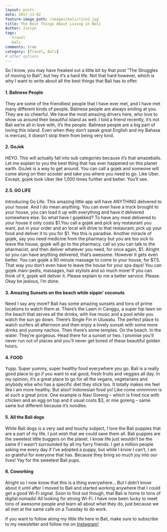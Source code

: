 ```yaml
---
layout: posts
date: 2017-11-02
feature-image_path: /images/bali/rice2.jpg
title: The Best Things About Living in Bali
Author: Justyn
tags:
  -travel
  -bali
comments: true
category: [Travel, Bali]
# other options
---
```

So I know, you may have freaked out a little bit by that post “The Struggles of moving to Bali”, but hey it’s a hard life. Not that hard however, which is why I want to write about all the best things that Bali has to offer.

#### 1. Balinese People
They are some of the friendliest people that I have ever met, and I have met many different kinds of people. Balinese people are always smiling at you. They are so cheerful. We have the most amazing drivers here, who love to show us around their beautiful island as well. I told a friend recently, it’s not Bali we’re all in love with, it’s the people. Balinese people are a big part of loving this island. Even when they don’t speak great English and my Bahasa is mercasi, it doesn’t stop them from being very kind.

#### 2. GoJek
HEYO. This will actually fall into sub categories because it’s that amazeballs. Let me explain to you the best thing that has ever happened on this planet earth. GoJek is a way to get around. You can call a gojek and someone will come along on their scooter and take you where you need to go. Like Uber. Except, gojek took Uber like 1,000 times further and better. You’ll see.

#### 2.5. GO LIFE
Introducing Go Life. This amazing little app will have ANYTHING delivered to your house. And I do mean anything. You can even have a truck brought to your house, you can load it up with everything and have it delivered somewhere else. So what have I gojekked? To have any meal delivered to your house it only costs $1.You call a gojek and pick any restaurant you want, put in your order and an local will drive to that restaurant, pick up your food and deliver it to you for $1. Yes this is paradise. Another miracle of gojek, say you need medicine from the pharmacy but you are too sick to leave the house, gojek will go to the pharmacy, call so you can talk to the pharmacist, and then deliver whatever you need, for once again, $1.
Alright so you  can have anything delivered, that’s awesome. However it gets even better. You can gojek a 90 minute massage to come to your house, for $7.5. That way you don’t even have to leave the house for your spa days! You can gojek mani-pedis, massages, hair stylists and so much more! If you can think of it, gojek will deliver it. Please explain to me a better service. Please.
Okay be jealous, I’m done.

#### 3. Amazing Sunsets on the beach while sippin’ coconuts
Need I say any more? Bali has some amazing sunsets and tons of prime locations to watch them at. There’s the Lawn in Canggu, a super hip lawn on the beach that serves all the drinks, with live music and a pool while you watch the sun go down. There’s Single Fin in Uluwatu. The perfect place to watch surfers all afternoon and then enjoy a lovely sunset with some more drinks and yummy nachos. Then there’s some temples. On the beach. In the water. They’re gorgeous. Head there for a sunset or two. I promise you’ll never run out of places and you’ll never get bored of these beautiful golden hours.

#### 4. FOOD
Yupp. Super yummy, super healthy food everywhere you go. Bali is a really good place to go if you want to eat good, fresh fruits and veggies all day. In my opinion, it’s a great place to go for all the vegans, vegetarians and anybody else who has a specific diet they stick too. It totally makes me feel like I am more healthy. But also!! Indonesian food yo! Like come onnnnnnn is at such a great price. One example is Nasi Goreng – which is fried rice with chicken and an egg on top and it usual costs $3, or mie goreng – same same but different because it’s noodles.

#### 5. All the Bali dogs
While Bali dogs is a very sad and touchy subject, I love the Bali puppies that are a part of my life. I just wish that we could save them all. Bali puppies are the sweetest little buggers on the planet. I know life just wouldn’t be the same if I wasn’t surrounded by all my furry friends. I get a million people asking me every day if I’ve adopted a puppy, but while I know I can’t, I am so grateful for everyone that has. Because they bring so much joy into our lives! Yay for the sweetest Bali pups.

#### 6. Coworking
Alright so I now know that this is a thing everywhere… But I didn’t know about it until after I moved to Bali and started working anywhere that I could get a good Wi-Fi signal. Soon to find out though, that Bali is home to tons of digital nomads! All looking for strong Wi-Fi. I have now been lucky to meet tons of awesome people and learn all about what they do, just because we all met at the same cafe on a Tuesday to do work.

 If you want to follow along my little life here in Bali, make sure to subscribe to my newsletter and follow me on <a href="http://instagram.com/justynjen">Instagram!</a>
